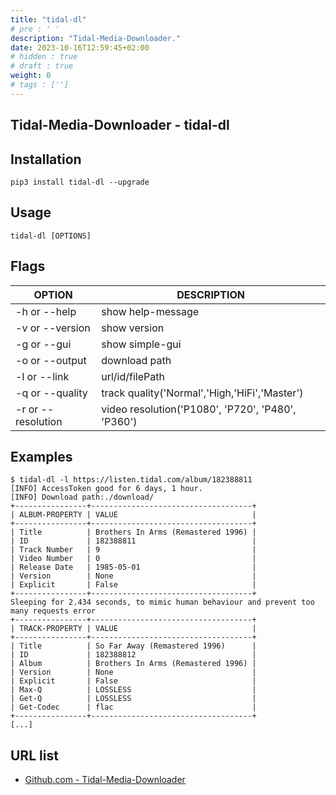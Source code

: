 ```yaml
---
title: "tidal-dl"
# pre : ' '
description: "Tidal-Media-Downloader."
date: 2023-10-16T12:59:45+02:00
# hidden : true
# draft : true
weight: 0
# tags : ['']
---
```


## Tidal-Media-Downloader - tidal-dl

## Installation

```plain
pip3 install tidal-dl --upgrade
```

## Usage

```plain
tidal-dl [OPTIONS]
```

## Flags

| OPTION             | DESCRIPTION                                       |
| ------------------ | ------------------------------------------------- |
| -h or --help       | show help-message                                 |
| -v or --version    | show version                                      |
| -g or --gui        | show simple-gui                                   |
| -o or --output     | download path                                     |
| -l or --link       | url/id/filePath                                   |
| -q or --quality    | track quality('Normal','High,'HiFi','Master')     |
| -r or --resolution | video resolution('P1080', 'P720', 'P480', 'P360') |

## Examples

```plain
$ tidal-dl -l https://listen.tidal.com/album/182388811                                        
[INFO] AccessToken good for 6 days, 1 hour.
[INFO] Download path:./download/
+----------------+------------------------------------+
| ALBUM-PROPERTY | VALUE                              |
+----------------+------------------------------------+
| Title          | Brothers In Arms (Remastered 1996) |
| ID             | 182388811                          |
| Track Number   | 9                                  |
| Video Number   | 0                                  |
| Release Date   | 1985-05-01                         |
| Version        | None                               |
| Explicit       | False                              |
+----------------+------------------------------------+
Sleeping for 2.434 seconds, to mimic human behaviour and prevent too many requests error
+----------------+------------------------------------+
| TRACK-PROPERTY | VALUE                              |
+----------------+------------------------------------+
| Title          | So Far Away (Remastered 1996)      |
| ID             | 182388812                          |
| Album          | Brothers In Arms (Remastered 1996) |
| Version        | None                               |
| Explicit       | False                              |
| Max-Q          | LOSSLESS                           |
| Get-Q          | LOSSLESS                           |
| Get-Codec      | flac                               |
+----------------+------------------------------------+
[...]
```

## URL list

- [Github.com - Tidal-Media-Downloader](https://github.com/yaronzz/Tidal-Media-Downloader)
